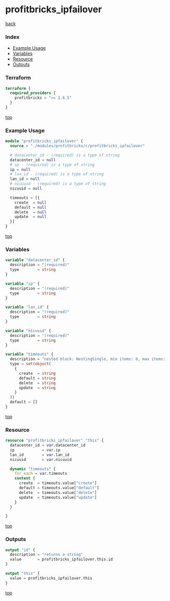 # profitbricks_ipfailover

[back](../profitbricks.md)

### Index

- [Example Usage](#example-usage)
- [Variables](#variables)
- [Resource](#resource)
- [Outputs](#outputs)

### Terraform

```terraform
terraform {
  required_providers {
    profitbricks = ">= 1.6.5"
  }
}
```

[top](#index)

### Example Usage

```terraform
module "profitbricks_ipfailover" {
  source = "./modules/profitbricks/r/profitbricks_ipfailover"

  # datacenter_id - (required) is a type of string
  datacenter_id = null
  # ip - (required) is a type of string
  ip = null
  # lan_id - (required) is a type of string
  lan_id = null
  # nicuuid - (required) is a type of string
  nicuuid = null

  timeouts = [{
    create  = null
    default = null
    delete  = null
    update  = null
  }]
}
```

[top](#index)

### Variables

```terraform
variable "datacenter_id" {
  description = "(required)"
  type        = string
}

variable "ip" {
  description = "(required)"
  type        = string
}

variable "lan_id" {
  description = "(required)"
  type        = string
}

variable "nicuuid" {
  description = "(required)"
  type        = string
}

variable "timeouts" {
  description = "nested block: NestingSingle, min items: 0, max items: 0"
  type = set(object(
    {
      create  = string
      default = string
      delete  = string
      update  = string
    }
  ))
  default = []
}
```

[top](#index)

### Resource

```terraform
resource "profitbricks_ipfailover" "this" {
  datacenter_id = var.datacenter_id
  ip            = var.ip
  lan_id        = var.lan_id
  nicuuid       = var.nicuuid

  dynamic "timeouts" {
    for_each = var.timeouts
    content {
      create  = timeouts.value["create"]
      default = timeouts.value["default"]
      delete  = timeouts.value["delete"]
      update  = timeouts.value["update"]
    }
  }

}
```

[top](#index)

### Outputs

```terraform
output "id" {
  description = "returns a string"
  value       = profitbricks_ipfailover.this.id
}

output "this" {
  value = profitbricks_ipfailover.this
}
```

[top](#index)